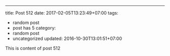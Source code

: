 ---
title: Post 512
date: 2017-02-05T13:23:49+07:00
tags:
  - random post
  - post has 5
category:
  - random post
  - uncategorized
updated: 2016-10-30T13:01:51+07:00

This is content of post 512